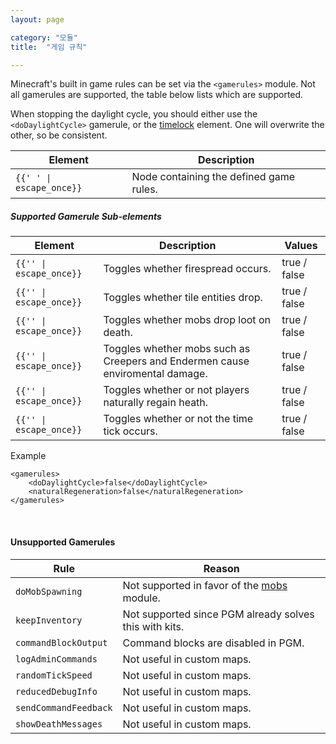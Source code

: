 ```yaml
---
layout: page

category: "모듈"
title:  "게임 규칙"

---
```


Minecraft's built in game rules can be set via the `<gamerules>` module. Not all gamerules are supported, the table below lists which are supported.

When stopping the daylight cycle, you should either use the `<doDaylightCycle>` gamerule, or the [timelock](/modules/other_settings#timelock) element.  One will overwrite the other, so be consistent.

<div class='table-responsive'>
  <table class='table table-striped table-condensed'>
    <thead>
      <tr>
        <th>Element</th>
        <th>Description</th>
      </tr>
    </thead>
    <tbody>
      <tr>
        <td>
          <span class='highlight'>
            <code>{{'<gamerules> </gamerules>' | escape_once}}</code>
          </span>
        </td>
        <td>Node containing the defined game rules.</td>
      </tr>
    </tbody>
  </table>
</div>
<h5>Supported Gamerule Sub-elements</h5>
<div class='table-responsive'>
  <table class='table table-striped table-condensed'>
    <thead>
      <tr>
        <th>Element</th>
        <th>Description</th>
        <th>Values</th>
      </tr>
    </thead>
    <tbody>
      <tr>
        <td>
          <span class='highlight'>
            <code>{{'<doFireTick>' | escape_once}}</code>
          </span>
        </td>
        <td>Toggles whether firespread occurs.</td>
        <td>
          <span class='label label-primary'>true / false</span>
        </td>
      </tr>
      <tr>
        <td>
          <span class='highlight'>
            <code>{{'<doTileDrops>' | escape_once}}</code>
          </span>
        </td>
        <td>Toggles whether tile entities drop.</td>
        <td>
          <span class='label label-primary'>true / false</span>
        </td>
      </tr>
      <tr>
        <td>
          <span class='highlight'>
            <code>{{'<doMobLoot>' | escape_once}}</code>
          </span>
        </td>
        <td>Toggles whether mobs drop loot on death.</td>
        <td>
          <span class='label label-primary'>true / false</span>
        </td>
      </tr>
      <tr>
        <td>
          <span class='highlight'>
            <code>{{'<mobGriefing>' | escape_once}}</code>
          </span>
        </td>
        <td>Toggles whether mobs such as Creepers and Endermen cause enviromental damage.</td>
        <td>
          <span class='label label-primary'>true / false</span>
        </td>
      </tr>
      <tr>
        <td>
          <span class='highlight'>
            <code>{{'<naturalRegeneration>' | escape_once}}</code>
          </span>
        </td>
        <td>Toggles whether or not players naturally regain heath.</td>
        <td>
          <span class='label label-primary'>true / false</span>
        </td>
      </tr>
      <tr>
        <td>
          <span class='highlight'>
            <code>{{'<doDaylightCycle>' | escape_once}}</code>
          </span>
        </td>
        <td>Toggles whether or not the time tick occurs.</td>
        <td>
          <span class='label label-primary'>true / false</span>
        </td>
      </tr>
    </tbody>
  </table>
</div>

Example

    <gamerules>
        <doDaylightCycle>false</doDaylightCycle>
        <naturalRegeneration>false</naturalRegeneration>
    </gamerules>


<br/>

#### Unsupported Gamerules

<div class='table-responsive'>
  <table class='table table-striped table-condensed'>
    <thead>
      <tr>
        <th>Rule</th>
        <th>Reason</th>
      </tr>
    </thead>
    <tbody>
      <tr>
        <td>
          <code>doMobSpawning</code>
        </td>
        <td>
          Not supported in favor of the
          <a href='/modules/mobs'>mobs</a>
          module.
        </td>
      </tr>
      <tr>
        <td>
          <code>keepInventory</code>
        </td>
        <td>Not supported since PGM already solves this with kits.</td>
      </tr>
      <tr>
        <td>
          <code>commandBlockOutput</code>
        </td>
        <td>Command blocks are disabled in PGM.</td>
      </tr>
      <tr>
        <td>
          <code>logAdminCommands</code>
        </td>
        <td>Not useful in custom maps.</td>
      </tr>
      <tr>
        <td>
          <code>randomTickSpeed</code>
        </td>
        <td>Not useful in custom maps.</td>
      </tr>
      <tr>
        <td>
          <code>reducedDebugInfo</code>
        </td>
        <td>Not useful in custom maps.</td>
      </tr>
      <tr>
        <td>
          <code>sendCommandFeedback</code>
        </td>
        <td>Not useful in custom maps.</td>
      </tr>
      <tr>
        <td>
          <code>showDeathMessages</code>
        </td>
        <td>Not useful in custom maps.</td>
      </tr>
    </tbody>
  </table>
</div>

